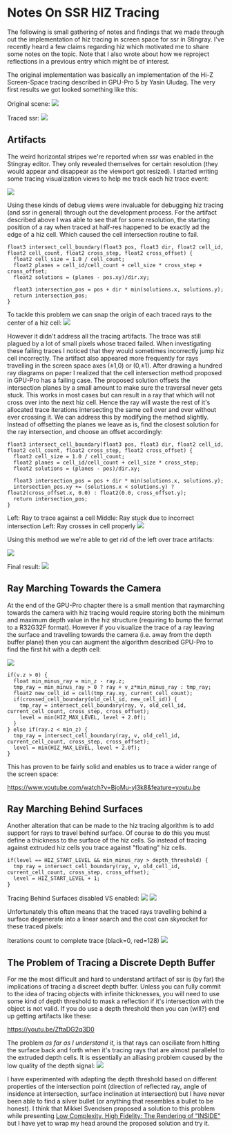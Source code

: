 # Notes On SSR HIZ Tracing

The following is small gathering of notes and findings that we made through out the implementation of hiz tracing in screen space for ssr in Stingray. I've recently heard a few claims regarding hiz which motivated me to share some notes on the topic. Note that I also wrote about how we reproject reflections in a previous entry which might be of interest.

The original implementation was basically an implementation of the Hi-Z Screen-Space tracing described in GPU-Pro 5 by Yasin Uludag. The very first results we got looked something like this:

Original scene:
![](https://github.com/greje656/Questions/blob/master/images/ssr1.jpg)

Traced ssr:
![](https://github.com/greje656/Questions/blob/master/images/ssr2.jpg)

## Artifacts

The weird horizontal stripes we're reported when ssr was enabled in the Stingray editor. They only revealed themselves for certain resolution (they would appear and disappear as the viewport got resized). I started writing some tracing visualization views to help me track each hiz trace event:

![](https://github.com/greje656/Questions/blob/master/images/ssr-gif7.gif)

Using these kinds of debug views were invaluable for debugging hiz tracing (and ssr in general) through out the development process. For the artifact described above I was able to see that for some resolution, the starting position of a ray when traced at half-res happened to be exactly ad the edge of a hiz cell. Which caused the cell intersection routine to fail.

~~~~
float3 intersect_cell_boundary(float3 pos, float3 dir, float2 cell_id, float2 cell_count, float2 cross_step, float2 cross_offset) {
  float2 cell_size = 1.0 / cell_count;
  float2 planes = cell_id/cell_count + cell_size * cross_step + cross_offset;
  float2 solutions = (planes - pos.xy)/dir.xy;

  float3 intersection_pos = pos + dir * min(solutions.x, solutions.y);
  return intersection_pos;
}
~~~~

To tackle this problem we can snap the origin of each traced rays to the center of a hiz cell: 
![](https://github.com/greje656/Questions/blob/master/images/ssr-gif6.gif)

However it didn't address all the tracing artifacts. The trace was still plagued by a lot of small pixels whose traced failed. When investigating these failing traces I noticed that they would sometimes incorrectly jump hiz cell incorrectly. The artifact also appeared more frequently for rays travelling in the screen space axes (±1,0) or (0,±1). After drawing a hundred ray diagrams on paper I realized that the cell intersection method proposed in GPU-Pro has a failing case. The proposed solution offsets the intersection planes by a small amount to make sure the traversal never gets stuck. This works in most cases but can result in a ray that which will not cross over into the next hiz cell. Hence the ray will waste the rest of it's allocated trace iterations intersecting the same cell over and over without ever crossing it. We can address this by modifying the method slightly. Instead of offsetting the planes we leave as is, find the closest solution for the ray intersection, and choose an offset accordingly:

~~~~
float3 intersect_cell_boundary(float3 pos, float3 dir, float2 cell_id, float2 cell_count, float2 cross_step, float2 cross_offset) {
  float2 cell_size = 1.0 / cell_count;
  float2 planes = cell_id/cell_count + cell_size * cross_step;
  float2 solutions = (planes - pos)/dir.xy;

  float3 intersection_pos = pos + dir * min(solutions.x, solutions.y);
  intersection_pos.xy += (solutions.x < solutions.y) ? float2(cross_offset.x, 0.0) : float2(0.0, cross_offset.y);
  return intersection_pos;
}
~~~~

Left: Ray to trace against a cell
Middle: Ray stuck due to incorrect intersection
Left: Ray crosses in cell properly 
![](https://github.com/greje656/Questions/blob/master/images/ssr16.jpg)

Using this method we we're able to get rid of the left over trace artifacts:

![](https://github.com/greje656/Questions/blob/master/images/ssr-gif9.gif)

Final result:
![](https://github.com/greje656/Questions/blob/master/images/ssr6.jpg)

## Ray Marching Towards the Camera

At the end of the GPU-Pro chapter there is a small mention that raymarching towards the camera with hiz tracing would require storing both the minimum and maximum depth value in the hiz structure (requiring to bump the format to a R32G32F format). However if you visualize the trace of a ray leaving the surface and travelling towards the camera (i.e. away from the depth buffer plane) then you can augment the algorithm described GPU-Pro to find the first hit with a depth cell:

![](https://github.com/greje656/Questions/blob/master/images/ssr-cam1.jpg)

~~~
if(v.z > 0) {
  float min_minus_ray = min_z - ray.z;
  tmp_ray = min_minus_ray > 0 ? ray + v_z*min_minus_ray : tmp_ray;
  float2 new_cell_id = cell(tmp_ray.xy, current_cell_count);
  if(crossed_cell_boundary(old_cell_id, new_cell_id)) {
    tmp_ray = intersect_cell_boundary(ray, v, old_cell_id, current_cell_count, cross_step, cross_offset);
    level = min(HIZ_MAX_LEVEL, level + 2.0f);
  }
} else if(ray.z < min_z) {
  tmp_ray = intersect_cell_boundary(ray, v, old_cell_id, current_cell_count, cross_step, cross_offset);
  level = min(HIZ_MAX_LEVEL, level + 2.0f);
}
~~~

This has proven to be fairly solid and enables us to trace a wider range of the screen space:

https://www.youtube.com/watch?v=BjoMu-yI3k8&feature=youtu.be

## Ray Marching Behind Surfaces

Another alteration that can be made to the hiz tracing algorithm is to add support for rays to travel behind surface. Of course to do this you must define a thickness to the surface of the hiz cells. So instead of tracing against extruded hiz cells you trace against "floating" hiz cells.

~~~
if(level == HIZ_START_LEVEL && min_minus_ray > depth_threshold) {
  tmp_ray = intersect_cell_boundary(ray, v, old_cell_id, current_cell_count, cross_step, cross_offset);
  level = HIZ_START_LEVEL + 1;
}
~~~

Tracing Behind Surfaces disabled VS enabled:
![](https://github.com/greje656/Questions/blob/master/images/ssr13.jpg)
![](https://github.com/greje656/Questions/blob/master/images/ssr15.jpg)

Unfortunately this often means that the traced rays travelling behind a surface degenerate into a linear search and the cost can skyrocket for these traced pixels: 

Iterations count to complete trace (black=0, red=128)
![](https://github.com/greje656/Questions/blob/master/images/ssr14.jpg)


## The Problem of Tracing a Discrete Depth Buffer

For me the most difficult and hard to understand artifact of ssr is (by far) the implications of tracing a discreet depth buffer. Unless you can fully commit to the idea of tracing objects with infinite thicknesses, you will need to use some kind of depth threshold to mask a reflection if it's intersection with the object is not valid. If you do use a depth threshold then you can (will?) end up getting artifacts like these:

https://youtu.be/ZftaDG2q3D0

The problem _as far as I understand it_, is that rays can osciliate from hitting the surface back and forth when it's tracing rays that are almost parallelel to the extruded depth cells. It is essentially an alliasing problem caused by the low quality of the depth signal:
![](https://github.com/greje656/Questions/blob/master/images/ssr-depth-threshold01.jpg)

I have experimented with adapting the depth threshold based on different properties of the intersection point (direction of reflected ray, angle of insidence at intersection, surface inclination at intersection) but I have never been able to find a silver bullet (or anything that resembles a bullet to be honest). I think that Mikkel Svendsen proposed a solution to this problem while presenting [Low Complexity, High Fidelity: The Rendering of "INSIDE"](https://youtu.be/RdN06E6Xn9E?t=40m27s) but I have yet to wrap my head around the proposed solution and try it.
